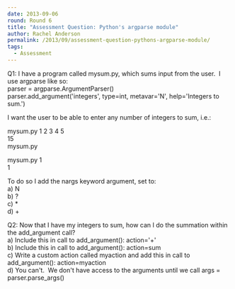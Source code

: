 ```yaml
---
date: 2013-09-06
round: Round 6
title: "Assessment Question: Python's argparse module"
author: Rachel Anderson
permalink: /2013/09/assessment-question-pythons-argparse-module/
tags:
  - Assessment
---
```

Q1: I have a program called mysum.py, which sums input from the user.  I use argparse like so:  
parser = argparse.ArgumentParser()  
parser.add_argument('integers', type=int, metavar='N', help='Integers to sum.')

I want the user to be able to enter any number of integers to sum, i.e.:

mysum.py 1 2 3 4 5  
15  
mysum.py  
  
mysum.py 1  
1

To do so I add the nargs keyword argument, set to:  
a) N  
b) ?  
c) *  
d) +

Q2: Now that I have my integers to sum, how can I do the summation within the add_argument call?  
a) Include this in call to add_argument(): action='+'  
b) Include this in call to add_argument(): action=sum  
c) Write a custom action called myaction and add this in call to add_argument(): action=myaction  
d) You can't.  We don't have access to the arguments until we call args = parser.parse_args()
